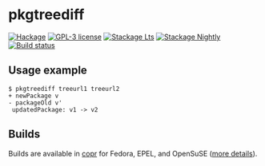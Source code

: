 # pkgtreediff

[![Hackage](https://img.shields.io/hackage/v/pkgtreediff.svg)](https://hackage.haskell.org/package/pkgtreediff)
[![GPL-3 license](https://img.shields.io/badge/license-GPL--3-blue.svg)](LICENSE)
[![Stackage Lts](http://stackage.org/package/pkgtreediff/badge/lts)](http://stackage.org/lts/package/pkgtreediff)
[![Stackage Nightly](http://stackage.org/package/pkgtreediff/badge/nightly)](http://stackage.org/nightly/package/pkgtreediff)
[![Build status](https://secure.travis-ci.org/juhp/pkgtreediff.svg)](https://travis-ci.org/juhp/pkgtreediff)

## Usage example

```
$ pkgtreediff treeurl1 treeurl2
+ newPackage v
- packageOld v'
 updatedPackage: v1 -> v2
```

## Builds

Builds are available in
[copr](https://copr.fedorainfracloud.org/coprs/petersen/pkgtreediff/)
for Fedora, EPEL, and OpenSuSE
([more details](https://copr.fedorainfracloud.org/coprs/petersen/pkgtreediff/monitor/detailed)).
